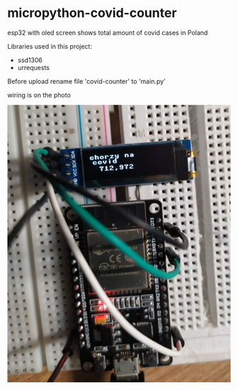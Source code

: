 # micropython-covid-counter
esp32 with oled screen shows total amount of covid cases in Poland 


Libraries used in this project:
- ssd1306
- urrequests


Before upload rename file 'covid-counter' to 'main.py'

wiring is on the photo

![](photo_esp32.PNG)
